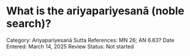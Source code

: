 # What is the ariyapariyesanā (noble search)?

Category: Ariyapariyesanā
Sutta References: MN 26; AN 6.63?
Date Entered: March 14, 2025
Review Status: Not started